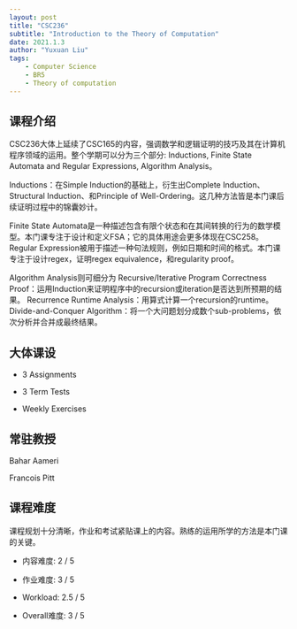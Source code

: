 ```yaml
---
layout: post
title: "CSC236"
subtitle: "Introduction to the Theory of Computation"
date: 2021.1.3
author: "Yuxuan Liu"
tags:
    - Computer Science
    - BR5
    - Theory of computation
---
```

## 课程介绍
CSC236大体上延续了CSC165的内容，强调数学和逻辑证明的技巧及其在计算机程序领域的运用。整个学期可以分为三个部分: Inductions, Finite State Automata and Regular Expressions, Algorithm Analysis。

Inductions：在Simple Induction的基础上，衍生出Complete Induction、 Structural Induction、和Principle of Well-Ordering。这几种方法皆是本门课后续证明过程中的锦囊妙计。

Finite State Automata是一种描述包含有限个状态和在其间转换的行为的数学模型。本门课专注于设计和定义FSA；它的具体用途会更多体现在CSC258。Regular Expression被用于描述一种句法规则，例如日期和时间的格式。本门课专注于设计regex，证明regex equivalence，和regularity proof。

Algorithm Analysis则可细分为
Recursive/Iterative Program Correctness Proof：运用Induction来证明程序中的recursion或iteration是否达到所预期的结果。
Recurrence Runtime Analysis：用算式计算一个recursion的runtime。
Divide-and-Conquer Algorithm：将一个大问题划分成数个sub-problems，依次分析并合并成最终结果。

## 大体课设
- 3 Assignments

- 3 Term Tests

- Weekly Exercises

## 常驻教授
Bahar Aameri

Francois Pitt

## 课程难度
课程规划十分清晰，作业和考试紧贴课上的内容。熟练的运用所学的方法是本门课的关键。

- 内容难度: 2 / 5

- 作业难度: 3 / 5

- Workload: 2.5 / 5

- Overall难度: 3 / 5

